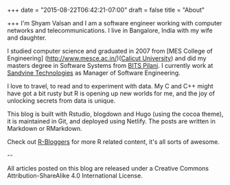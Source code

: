 +++
date = "2015-08-22T06:42:21-07:00"
draft = false
title = "About"

+++
I'm Shyam Valsan and I am a software engineer working with computer networks and telecommunications. I live in Bangalore, India with my wife and daughter. 

I studied computer science and graduated in 2007 from [MES College of Engineering] (http://www.mesce.ac.in/)([Calicut University](http://www.universityofcalicut.info/)) and did my masters degree in Software Systems from [BITS Pilani](http://www.bits-pilani.ac.in/). I currently work at [Sandvine Technologies](https://www.sandvine.com/) as Manager of Software Engineering. 

I love to travel, to read and to experiment with data. My C and C++ might have got a bit rusty but R is opening up new worlds for me, and the joy of unlocking secrets from data is unique. 

This blog is built with Rstudio, blogdown and Hugo (using the cocoa theme), it is maintained in Git, and deployed using Netlify. The posts are written in Markdown or RMarkdown.

Check out [R-Bloggers](https://www.r-bloggers.com) for more R related content, it's all sorts of awesome.

-- 

All articles posted on this blog are released under a Creative Commons Attribution-ShareAlike 4.0 International License.

